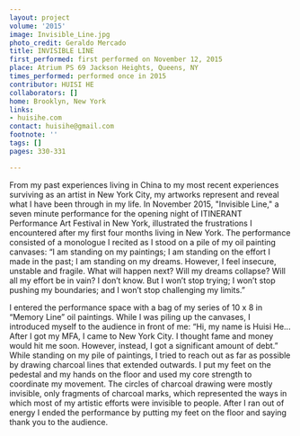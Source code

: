 ```yaml
---
layout: project
volume: '2015'
image: Invisible_Line.jpg
photo_credit: Geraldo Mercado
title: INVISIBLE LINE
first_performed: first performed on November 12, 2015
place: Atrium PS 69 Jackson Heights, Queens, NY
times_performed: performed once in 2015
contributor: HUISI HE
collaborators: []
home: Brooklyn, New York
links:
- huisihe.com
contact: huisihe@gmail.com
footnote: ''
tags: []
pages: 330-331

---
```


From my past experiences living in China to my most recent experiences surviving as an artist in New York City, my artworks represent and reveal what I have been through in my life. In November 2015, "Invisible Line," a seven minute performance for the opening night of ITINERANT Performance Art Festival in New York, illustrated the frustrations I encountered after my first four months living in New York. The performance consisted of a monologue I recited as I stood on a pile of my oil painting canvases: “I am standing on my paintings; I am standing on the effort I made in the past; I am standing on my dreams. However, I feel insecure, unstable and fragile. What will happen next? Will my dreams collapse? Will all my effort be in vain? I don’t know. But I won’t stop trying; I won’t stop pushing my boundaries; and I won’t stop challenging my limits.”

I entered the performance space with a bag of my series of 10 x 8 in “Memory Line” oil paintings. While I was piling up the canvases, I introduced myself to the audience in front of me: “Hi, my name is Huisi He... After I got my MFA, I came to New York City. I thought fame and money would hit me soon. However, instead, I got a significant amount of debt.” While standing on my pile of paintings, I tried to reach out as far as possible by drawing charcoal lines that extended outwards. I put my feet on the pedestal and my hands on the floor and used my core strength to coordinate my movement. The circles of charcoal drawing were mostly invisible, only fragments of charcoal marks, which represented the ways in which most of my artistic efforts were invisible to people. After I ran out of energy I ended the performance by putting my feet on the floor and saying thank you to the audience.
